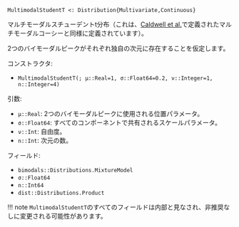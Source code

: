 ```
MultimodalStudentT <: Distribution{Multivariate,Continuous}
```

マルチモーダルスチューデントt分布（これは、[Caldwell et al.](https://arxiv.org/abs/1808.08051)で定義されたマルチモーダルコーシーと同様に定義されています）。

2つのバイモーダルピークがそれぞれ独自の次元に存在することを仮定します。

コンストラクタ:

  * `MultimodalStudentT(; μ::Real=1, σ::Float64=0.2, ν::Integer=1, n::Integer=4)`

引数:

  * `μ::Real`: 2つのバイモーダルピークに使用される位置パラメータ。
  * `σ::Float64`: すべてのコンポーネントで共有されるスケールパラメータ。
  * `ν::Int`: 自由度。
  * `n::Int`: 次元の数。

フィールド:

  * `bimodals::Distributions.MixtureModel`
  * `σ::Float64`
  * `n::Int64`
  * `dist::Distributions.Product`

!!! note
    `MultimodalStudentT`のすべてのフィールドは内部と見なされ、非推奨なしに変更される可能性があります。

